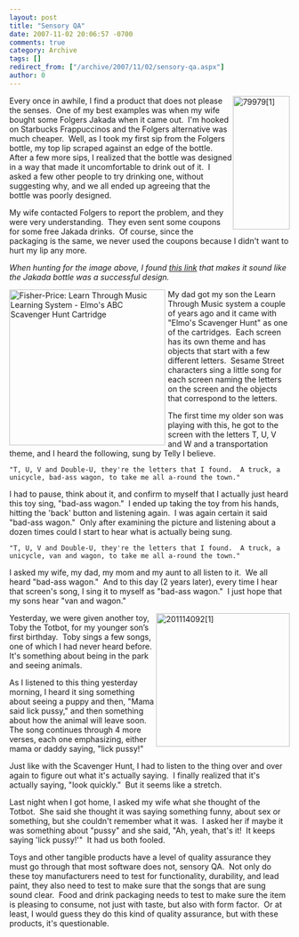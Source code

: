 ```yaml
---
layout: post
title: "Sensory QA"
date: 2007-11-02 20:06:57 -0700
comments: true
category: Archive
tags: []
redirect_from: ["/archive/2007/11/02/sensory-qa.aspx"]
author: 0
---
```

<!-- more -->
<p><img style="display: inline; margin-left: 0px; margin-right: 0px" title="79979[1]" alt="79979[1]" align="right" src="http://jeffhandley.com/images/jeffhandley_com/WindowsLiveWriter/SensoryQA_2AD3/79979%5B1%5D_3.jpg" width="102" height="240" /> Every once in awhile, I find a product that does not please the senses.  One of my best examples was when my wife bought some Folgers Jakada when it came out.  I'm hooked on Starbucks Frappuccinos and the Folgers alternative was much cheaper.  Well, as I took my first sip from the Folgers bottle, my top lip scraped against an edge of the bottle.  After a few more sips, I realized that the bottle was designed in a way that made it uncomfortable to drink out of it.  I asked a few other people to try drinking one, without suggesting why, and we all ended up agreeing that the bottle was poorly designed.</p>  <p>My wife contacted Folgers to report the problem, and they were very understanding.  They even sent some coupons for some free Jakada drinks.  Of course, since the packaging is the same, we never used the coupons because I didn't want to hurt my lip any more.</p>  <p><em>When hunting for the image above, I found <a href="http://www.packagingdigest.com/articles/200207/42.php" target="_blank">this link</a> that makes it sound like the Jakada bottle was a successful design.</em></p>  <p><img style="margin: 0px 5px 0px 0px" border="0" alt="Fisher-Price: Learn Through Music Learning System - Elmo's ABC Scavenger Hunt Cartridge" align="left" src="http://ecx.images-amazon.com/images/I/51BFKK5KSFL._AA280_.jpg" width="280" height="280" />My dad got my son the Learn Through Music system a couple of years ago and it came with "Elmo's Scavenger Hunt" as one of the cartridges.  Each screen has its own theme and has objects that start with a few different letters.  Sesame Street characters sing a little song for each screen naming the letters on the screen and the objects that correspond to the letters.</p>  <p>The first time my older son was playing with this, he got to the screen with the letters T, U, V and W and a transportation theme, and I heard the following, sung by Telly I believe.</p>  <p><code><font style="background-color: #ffffff">"T, U, V and Double-U, they're the letters that I found.  A truck, a unicycle, bad-ass wagon, to take me all a-round the town."</font></code></p>  <p>I had to pause, think about it, and confirm to myself that I actually just heard this toy sing, "bad-ass wagon."  I ended up taking the toy from his hands, hitting the 'back' button and listening again.  I was again certain it said "bad-ass wagon."  Only after examining the picture and listening about a dozen times could I start to hear what is actually being sung.</p>  <p><code><font style="background-color: #ffffff">"T, U, V and Double-U, they're the letters that I found.  A truck, a unicycle, van and wagon, to take me all a-round the town."</font></code></p>  <p>I asked my wife, my dad, my mom and my aunt to all listen to it.  We all heard "bad-ass wagon."  And to this day (2 years later), every time I hear that screen's song, I sing it to myself as "bad-ass wagon."  I just hope that my sons hear "van and wagon."</p>  <p><a href="http://jeffhandley.com/images/jeffhandley_com/WindowsLiveWriter/SensoryQA_2AD3/201114092%5B1%5D_2.jpg" rel="lightbox"><img style="display: inline; margin-left: 0px; margin-right: 0px" title="201114092[1]" alt="201114092[1]" align="right" src="http://jeffhandley.com/images/jeffhandley_com/WindowsLiveWriter/SensoryQA_2AD3/201114092%5B1%5D_thumb.jpg" width="240" height="240" /></a> Yesterday, we were given another toy, Toby the Totbot, for my younger son’s first birthday.  Toby sings a few songs, one of which I had never heard before.  It's something about being in the park and seeing animals.</p>  <p>As I listened to this thing yesterday morning, I heard it sing something about seeing a puppy and then, "Mama said lick pussy," and then something about how the animal will leave soon.  The song continues through 4 more verses, each one emphasizing, either mama or daddy saying, "lick pussy!"</p>  <p>Just like with the Scavenger Hunt, I had to listen to the thing over and over again to figure out what it's actually saying.  I finally realized that it's actually saying, "look quickly."  But it seems like a stretch.</p>  <p>Last night when I got home, I asked my wife what she thought of the Totbot.  She said she thought it was saying something funny, about sex or something, but she couldn't remember what it was.  I asked her if maybe it was something about "pussy" and she said, "Ah, yeah, that's it!  It keeps saying 'lick pussy!'"  It had us both fooled.</p>  <p>Toys and other tangible products have a level of quality assurance they must go through that most software does not, sensory QA.  Not only do these toy manufacturers need to test for functionality, durability, and lead paint, they also need to test to make sure that the songs that are sung sound clear.  Food and drink packaging needs to test to make sure the item is pleasing to consume, not just with taste, but also with form factor.  Or at least, I would guess they do this kind of quality assurance, but with these products, it's questionable.</p>

